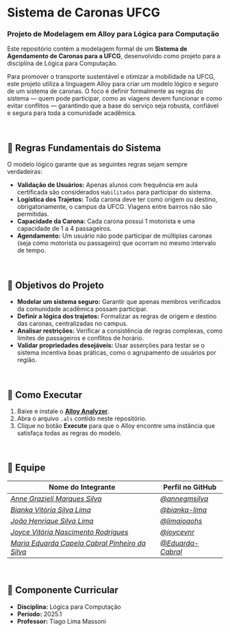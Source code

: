 # Sistema de Caronas UFCG
### Projeto de Modelagem em Alloy para Lógica para Computação

Este repositório contém a modelagem formal de um **Sistema de Agendamento de Caronas para a UFCG**, desenvolvido como projeto para a disciplina de Lógica para Computação.

Para promover o transporte sustentável e otimizar a mobilidade na UFCG, este projeto utiliza a linguagem Alloy para criar um modelo lógico e seguro de um sistema de caronas. O foco é definir formalmente as regras do sistema — quem pode participar, como as viagens devem funcionar e como evitar conflitos — garantindo que a base do serviço seja robusta, confiável e segura para toda a comunidade acadêmica.

<br>

## 📜 Regras Fundamentais do Sistema

O modelo lógico garante que as seguintes regras sejam sempre verdadeiras:

* **Validação de Usuários:** Apenas alunos com frequência em aula certificada são considerados `Habilitados` para participar do sistema.
* **Logística dos Trajetos:** Toda carona deve ter como origem ou destino, obrigatoriamente, o campus da UFCG. Viagens entre bairros não são permitidas.
* **Capacidade da Carona:** Cada carona possui 1 motorista e uma capacidade de 1 a 4 passageiros.
* **Agendamento:** Um usuário não pode participar de múltiplas caronas (seja como motorista ou passageiro) que ocorram no mesmo intervalo de tempo.

<br>

## 🎯 Objetivos do Projeto

* **Modelar um sistema seguro:** Garantir que apenas membros verificados da comunidade acadêmica possam participar.
* **Definir a lógica dos trajetos:** Formalizar as regras de origem e destino das caronas, centralizadas no campus.
* **Analisar restrições:** Verificar a consistência de regras complexas, como limites de passageiros e conflitos de horário.
* **Validar propriedades desejáveis:** Usar asserções para testar se o sistema incentiva boas práticas, como o agrupamento de usuários por região.

<br>

## 🚀 Como Executar

1.  Baixe e instale o **[Alloy Analyzer](https://alloytools.org/download.html)**.
2.  Abra o arquivo `.als` contido neste repositório.
3.  Clique no botão **Execute** para que o Alloy encontre uma instância que satisfaça todas as regras do modelo.

<br>

## 👥 Equipe

| Nome do Integrante                                | Perfil no GitHub                                   |
| ------------------------------------------------- | -------------------------------------------------- |
| *<ins>Anne Grazieli Marques Silva</ins>* | *<ins>[@annegmsilva](https://github.com/annegmsilva)</ins>* |
| *<ins>Bianka Vitória Silva Lima</ins>* | *<ins>[@bianka-lima](https://github.com/bianka-lima)</ins>* |
| *<ins>João Henrique Silva Lima</ins>* | *<ins>[@limajoaohs](https://github.com/limajoaohs)</ins>* |
| *<ins>Joyce Vitória Nascimento Rodrigues</ins>* | *<ins>[@joycevnr](https://github.com/joycevnr)</ins>* |
| *<ins>Maria Eduarda Capela Cabral Pinheiro da Silva</ins>* | *<ins>[@Eduarda-Cabral](https://github.com/Eduarda-Cabral)</ins>* |

<br>

## 📘 Componente Curricular

* **Disciplina:** Lógica para Computação
* **Período:** 2025.1
* **Professor:** Tiago Lima Massoni
